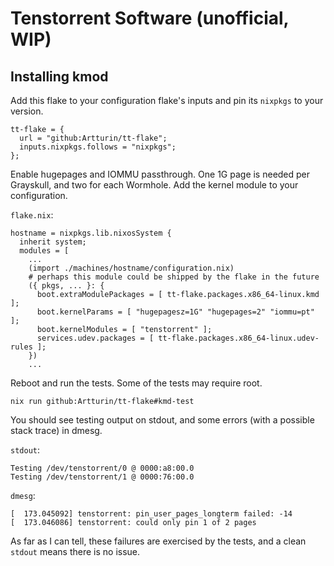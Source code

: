 # Tenstorrent Software (unofficial, WIP)

## Installing kmod

Add this flake to your configuration flake's inputs and pin its `nixpkgs` to your version.

```
tt-flake = {
  url = "github:Artturin/tt-flake";
  inputs.nixpkgs.follows = "nixpkgs";
};
```


Enable hugepages and IOMMU passthrough. One 1G page is needed per Grayskull, and two for each Wormhole. Add the kernel module to your configuration.

`flake.nix`:

```
hostname = nixpkgs.lib.nixosSystem {
  inherit system;
  modules = [
    ...
    (import ./machines/hostname/configuration.nix)
    # perhaps this module could be shipped by the flake in the future
    ({ pkgs, ... }: {
      boot.extraModulePackages = [ tt-flake.packages.x86_64-linux.kmd ];
      boot.kernelParams = [ "hugepagesz=1G" "hugepages=2" "iommu=pt" ];
      boot.kernelModules = [ "tenstorrent" ];
      services.udev.packages = [ tt-flake.packages.x86_64-linux.udev-rules ];
    })
    ...
```

Reboot and run the tests. Some of the tests may require root.

```
nix run github:Artturin/tt-flake#kmd-test
```

You should see testing output on stdout, and some errors (with a possible stack trace) in dmesg.

`stdout`:

```
Testing /dev/tenstorrent/0 @ 0000:a8:00.0
Testing /dev/tenstorrent/1 @ 0000:76:00.0
```

`dmesg`:

```
[  173.045092] tenstorrent: pin_user_pages_longterm failed: -14
[  173.046086] tenstorrent: could only pin 1 of 2 pages
```

As far as I can tell, these failures are exercised by the tests, and a clean `stdout` means there is no issue.
